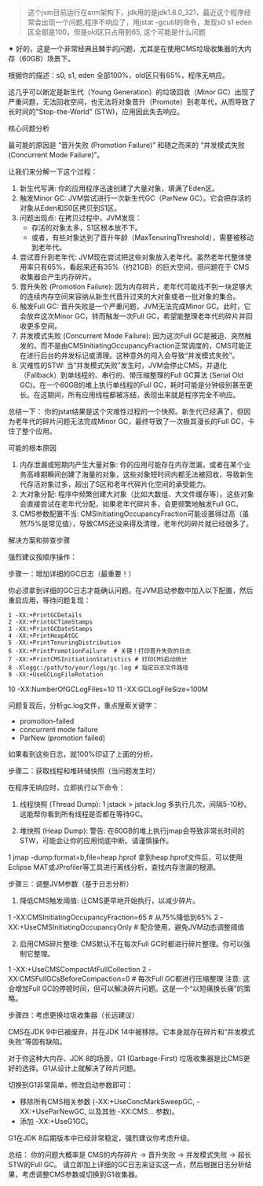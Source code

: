 > 这个jvm目前运行在arm架构下，jdk用的是jdk1.8.0_321，最近这个程序经常会出现一个问题,程序不响应了，用jstat -gcutil的命令，发现s0 s1 eden区全部是100，但是old区只占用到65, 这个可能是什么问题

✦ 好的，这是一个非常经典且棘手的问题，尤其是在使用CMS垃圾收集器的大内存（60GB）场景下。

  根据你的描述：s0, s1, eden 全部100%，old区只有65%，程序无响应。

  这几乎可以断定是新生代（Young Generation）的垃圾回收（Minor GC）出现了严重问题，无法回收空间，也无法将对象晋升（Promote）到老年代，从而导致了长时间的"Stop-the-World" (STW)，应用因此失去响应。

  核心问题分析

  最可能的原因是 “晋升失败 (Promotion Failure)” 和随之而来的 “并发模式失败 (Concurrent Mode Failure)”。

  让我们来分解一下这个过程：

   1. 新生代写满: 你的应用程序迅速创建了大量对象，填满了Eden区。
   2. 触发Minor GC: JVM尝试进行一次新生代GC（ParNew GC）。它会把存活的对象从Eden和S0区拷贝到S1区。
   3. 问题出现点: 在拷贝过程中，JVM发现：
       * 存活的对象太多，S1区根本放不下。
       * 或者，有些对象达到了晋升年龄（MaxTenuringThreshold），需要被移动到老年代。
   4. 尝试晋升到老年代: JVM现在尝试把这些对象放入老年代。虽然老年代整体使用率只有65%，看起来还有35%（约21GB）的巨大空间，但问题在于 CMS收集器会产生内存碎片。
   5. 晋升失败 (Promotion Failure): 因为内存碎片，老年代可能找不到一块足够大的连续内存空间来容纳从新生代晋升过来的大对象或者一批对象的集合。
   6. 触发Full GC: 晋升失败是一个严重问题，JVM无法完成Minor GC。此时，它会放弃这次Minor GC，转而触发一次Full GC，希望能整理老年代的碎片并回收更多空间。
   7. 并发模式失败 (Concurrent Mode Failure): 因为这次Full GC是被迫、突然触发的，而不是由CMSInitiatingOccupancyFraction正常调度的，CMS可能正在进行后台的并发标记或清理。这种意外的闯入会导致“并发模式失败”。
   8. 灾难性的STW: 当“并发模式失败”发生时，JVM会停止CMS，并退化（Fallback）到单线程的、串行的、带压缩整理的Full GC算法 (Serial Old GC)。在一个60GB的堆上执行单线程的Full GC，耗时可能是分钟级别甚至更长。在这期间，所有应用线程都被冻结，表现出来就是程序完全不响应。

  总结一下： 你的jstat结果是这个灾难性过程的一个快照。新生代已经满了，但因为老年代的碎片问题无法完成Minor GC，最终导致了一次极其漫长的Full GC，卡住了整个应用。

  可能的根本原因

   1. 内存泄漏或短期内产生大量对象: 你的应用可能存在内存泄漏，或者在某个业务高峰期瞬间创建了海量的对象，这些对象短时间内都无法被回收，导致新生代存活对象过多，超出了S区和老年代碎片化空间的承受能力。
   2. 大对象分配: 程序中频繁创建大对象（比如大数组、大文件缓存等）。这些对象会直接尝试在老年代分配，如果老年代碎片多，会更频繁地触发Full GC。
   3. CMS参数配置不当: CMSInitiatingOccupancyFraction可能设置得过高（虽然75%是常见值），导致CMS还没来得及清理，老年代的碎片就已经很多了。

  解决方案和排查步骤

  强烈建议按顺序操作：

  步骤一：增加详细的GC日志（最重要！）

  你必须拿到详细的GC日志才能确认问题。在JVM启动参数中加入以下配置，然后重启应用，等待问题复现：

    1 -XX:+PrintGCDetails
    2 -XX:+PrintGCTimeStamps
    3 -XX:+PrintGCDateStamps
    4 -XX:+PrintHeapAtGC
    5 -XX:+PrintTenuringDistribution
    6 -XX:+PrintPromotionFailure  # 关键！打印晋升失败的日志
    7 -XX:+PrintCMSInitiationStatistics # 打印CMS启动统计
    8 -Xloggc:/path/to/your/logs/gc.log # 指定日志文件路径
    9 -XX:+UseGCLogFileRotation
   10 -XX:NumberOfGCLogFiles=10
   11 -XX:GCLogFileSize=100M

  问题复现后，分析gc.log文件，重点搜索关键字：
   * promotion-failed
   * concurrent mode failure
   * ParNew (promotion failed)

  如果看到这些日志，就100%印证了上面的分析。

  步骤二：获取线程和堆转储快照（当问题发生时）

  在程序无响应时，立即执行以下命令：

   1. 线程快照 (Thread Dump):
   1     jstack <pid> > jstack.log
      多执行几次，间隔5-10秒。这能帮你看到所有线程是否都在等待GC。

   2. 堆快照 (Heap Dump):
      警告: 在60GB的堆上执行jmap会导致非常长时间的STW，可能会让你的应用彻底中断。请谨慎操作。

   1     jmap -dump:format=b,file=heap.hprof <pid>
      拿到heap.hprof文件后，可以使用Eclipse MAT或JProfiler等工具进行离线分析，查找内存泄漏的根源。

  步骤三：调整JVM参数（基于日志分析）

   1. 降低CMS触发阈值: 让CMS更早地开始执行，以减少碎片。

   1     -XX:CMSInitiatingOccupancyFraction=65 # 从75%降低到65%
   2     -XX:+UseCMSInitiatingOccupancyOnly # 配合使用，避免JVM动态调整阈值

   2. 启用CMS碎片整理: CMS默认不在每次Full GC时都进行碎片整理。你可以强制它整理。

   1     -XX:+UseCMSCompactAtFullCollection
   2     -XX:CMSFullGCsBeforeCompaction=0 # 每次Full GC都进行压缩整理
      注意: 这会增加Full GC的停顿时间，但可以解决碎片问题。这是一个“以短痛换长痛”的策略。

  步骤四：考虑更换垃圾收集器（长远建议）

  CMS在JDK 9中已被废弃，并在JDK 14中被移除。它本身就存在碎片和“并发模式失败”等固有缺陷。

  对于你这种大内存、JDK 8的场景，G1 (Garbage-First) 垃圾收集器是比CMS更好的选择。G1从设计上就解决了碎片问题。

  切换到G1非常简单，修改启动参数即可：

   * 移除所有CMS相关参数 (-XX:+UseConcMarkSweepGC, -XX:+UseParNewGC, 以及其他 -XX:CMS... 参数)。
   * 添加 -XX:+UseG1GC。

  G1在JDK 8后期版本中已经非常稳定，强烈建议你考虑升级。

  总结：
  你的问题大概率是 CMS的内存碎片 -> 晋升失败 -> 并发模式失败 -> 超长STW的Full GC。
  请立即加上详细的GC日志来证实这一点，然后根据日志分析结果，考虑调整CMS参数或切换到G1收集器。